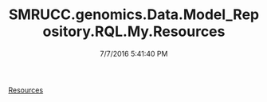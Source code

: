 ﻿---
title: SMRUCC.genomics.Data.Model_Repository.RQL.My.Resources
date: 7/7/2016 5:41:40 PM
---

[Resources](T-SMRUCC.genomics.Data.Model_Repository.RQL.My.Resources.Resources.html)

